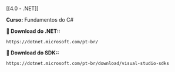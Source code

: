
[[4.0 - .NET]]

**Curso:** Fundamentos do C# 

**📖 Download do .NET::**  

```
https://dotnet.microsoft.com/pt-br/
```

**📖 Download do SDK::**  

```
https://dotnet.microsoft.com/pt-br/download/visual-studio-sdks
```
